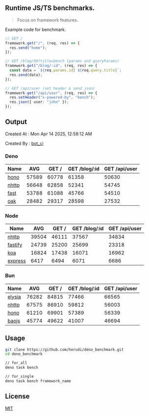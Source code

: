 ## Runtime JS/TS benchmarks.

> Focus on framework features.

Example code for benchmark.
```ts
// GET /
framework.get("/", (req, res) => {
  res.send("home");
});

// GET /blog/99?title=bench (params and queryParams)
framework.get("/blog/:id", (req, res) => {
  const data = `${req.params.id} ${req.query.title}`;
  res.send(data);
});

// GET /api/user (set header & send json)
framework.get("/api/user", (req, res) => {
  res.setHeader("x-powered-by", "bench");
  res.json({ user: "john" });
});
```

## Output
Created At : Mon Apr 14 2025, 12:58:12 AM

Created By : [bot_ci](https://github.com/herudi/deno_benchmarks/commits?author=github-actions%5Bbot%5D)


### Deno
|Name|AVG|GET /|GET /blog/:id|GET /api/user|
|----|----|----|----|----|
|[hono](https://github.com/honojs/hono)|57589|60778|61358|50630|
|[nhttp](https://github.com/nhttp/nhttp)|56648|62858|52341|54745|
|[fast](https://github.com/danteissaias/fast)|53788|61088|45766|54510|
|[oak](https://github.com/oakserver/oak)|28482|29317|28598|27532|
  


### Node
|Name|AVG|GET /|GET /blog/:id|GET /api/user|
|----|----|----|----|----|
|[nhttp](https://github.com/nhttp/nhttp)|39504|46111|37567|34834|
|[fastify](https://github.com/fastify/fastify)|24739|25200|25699|23318|
|[koa](https://github.com/koajs/koa)|16824|17438|16071|16962|
|[express](https://github.com/expressjs/express)|6417|6494|6071|6686|
  


### Bun
|Name|AVG|GET /|GET /blog/:id|GET /api/user|
|----|----|----|----|----|
|[elysia](https://github.com/elysiajs/elysia)|76282|84815|77466|66565|
|[nhttp](https://github.com/nhttp/nhttp)|67575|86910|59812|56003|
|[hono](https://github.com/honojs/hono)|61210|69901|57389|56339|
|[baojs](https://github.com/mattreid1/baojs)|45774|49622|41007|46694|
  



## Usage

```bash
git clone https://github.com/herudi/deno_benchmark.git
cd deno_benchmark

// for_all
deno task bench

// for_single
deno task bench framework_name
```

## License

[MIT](LICENSE)

